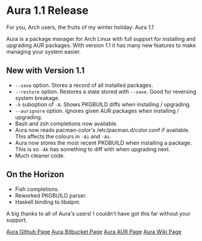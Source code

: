 Aura 1.1 Release
================
For you, Arch users, the fruits of my winter holiday: Aura 1.1

Aura is a package manager for Arch Linux with full support for installing and upgrading AUR packages.
With version 1.1 it has many new features to make managing your system easier.

## New with Version 1.1
 * `--save` option. Stores a record of all installed packages.
 * `--restore` option. Restores a state stored with `--save`. Good for reversing system breakage.
 * `-k` suboption of `-A`. Shows PKGBUILD diffs when installing / upgrading.
 * `--aurignore` option. Ignores given AUR packages when installing / upgrading.
 * Bash and zsh completions now available.
 * Aura now reads pacman-color's /etc/pacman.d/color.conf if available. This affects the colours in `-Ai` and `-As`.
 * Aura now stores the most recent PKGBUILD when installing a package. This is so `-Ak` has something to diff with when upgrading next.
 * Much cleaner code.

## On the Horizon
 * Fish completions.
 * Reworked PKGBUILD parser.
 * Haskell binding to libalpm.

A big thanks to all of Aura's users! I couldn't have got this far without your support.

[Aura Github Page](https://github.com/fosskers/aura)
[Aura Bitbucket Page](https://bitbucket.org/fosskers/aura)
[Aura AUR Page](https://aur.archlinux.org/packages/aura)
[Aura Wiki Page](https://wiki.archlinux.org/index.php/Aura)
